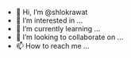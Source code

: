 - 👋 Hi, I’m @shlokrawat
- 👀 I’m interested in ...
- 🌱 I’m currently learning ...
- 💞️ I’m looking to collaborate on ...
- 📫 How to reach me ...

<!---
shlokrawat/shlokrawat is a ✨ special ✨ repository because its `README.md` (this file) appears on your GitHub profile.
You can click the Preview link to take a look at your changes.
--->
